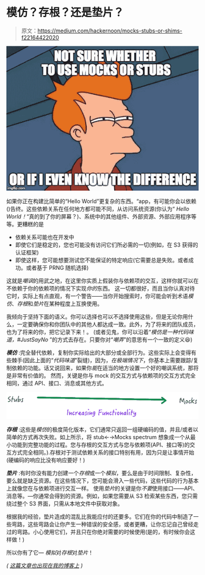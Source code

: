 # 模仿？存根？还是垫片？

> 原文：<https://medium.com/hackernoon/mocks-stubs-or-shims-f22164422020>

![](img/1004985ffacec017d0817d08e64f030e.png)

如果你正在构建比简单的“Hello World”更复杂的东西。“app，有可能你会以依赖()告终。这些依赖关系在任何地方都可能不同，从访问系统资源(你认为“ *Hello World！*“真的到了你的屏幕？)、系统中的其他组件、外部资源、外部应用程序等等。更糟糕的是

*   依赖关系可能也在开发中
*   即使它们是稳定的，您也可能没有访问它们所必需的一切(例如，在 S3 获得的认证框架)
*   即使这样，您可能想要测试您不能保证的特定响应(它需要总是失败。或者成功。或者基于 PRNG 随机选择)

这就是*嘲讽*的用武之地，在这里你实质上假装你与依赖项的交互，这样你就可以在不依赖于你的依赖项的情况下实现*你的*东西。
这一切都很好，而且当你认真对待它时，实际上有点直观，有一个警告——当你开始搜索时，你可能会听到术语*模仿*、*存根*和*垫片*在某种程度上互换使用。

我倾向于坚持下面的语义。你可以选择也可以不选择使用这些，但是无论你用什么，一定要确保你和你团队中的其他人都达成一致。此外，为了将来的团队成员，也为了将来的你，把它记录下来！。
(或者见鬼，你可以沿着“*模仿是一种代码味道，#JustSayNo* ”的方式去存在。只要你对“*嘲弄*”的意思有一个一致的定义😆)

***模仿*** :完全替代依赖，复制你实际给出的大部分或全部行为。这些实际上会变得有些棘手(因此上面的“*代码味道*”裂缝)，因为，*在极端情况下*，你基本上需要跟踪/复制依赖的功能。话又说回来，如果你*能*在适当的地方设置一个好的嘲讽系统，那将是非常有价值的。
然而，关键是你与 mock 的交互方式与依赖项的交互方式完全相同，通过 API、接口、消息或其他方式。

![](img/e7e24b7e83a1b2622bddac3b8b4cfd5a.png)

***存根*** :这些是*模仿*的极度简化版本，它们通常只返回一组硬编码的值，并且/或者以简单的方式再次失败。如上所示，将 stub←→Mocks spectrum 想象成一个从最小功能到完整功能的过程。您与存根的交互方式与您与依赖项(API、接口等)的交互方式完全相同。).存根对于测试依赖关系的接口特别有用，因为只是让事情开始(硬编码的响应比没有响应要好！)

***垫片*** :有时你没有能力创建一个*存根*或一个*模拟*，要么是由于时间限制、复杂性，要么就是缺乏资源。在这些情况下，您可能会滑入一些代码，这些代码的行为基本上就像您在与依赖项进行交互一样。
使用*垫片*的关键是你*不要*使用接口——API、消息等。—你通常会得到的资源。例如，如果您需要从 S3 检索某些东西，您只需绕过整个 S3 界面，只需从本地文件中获取对象。

根据我的经验，垫片造成的混乱比我能应付的还要多。它们在你的代码中制造了一些弯路，这些弯路会让你产生一种错误的安全感，或者更糟，让你忘记自己曾经走过的弯路。小心使用它们，并且只在你绝对需要的时候使用(是的，有时候你会这样做！)

所以你有了它— *模拟*对*存根*对*垫片*！

*(* [*这篇文章也出现在我的博客上*](https://dieswaytoofast.blogspot.com/2018/09/mocks-stubs-or-shims.html) *)*